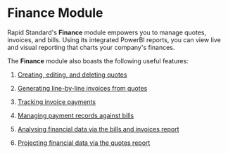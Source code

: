# Finance Module

Rapid Standard's **Finance** module empowers you to manage quotes, invoices, and bills. Using its integrated PowerBI reports, you can view live and visual reporting that charts your company's finances.

The **Finance** module also boasts the following useful features:

1. [Creating, editing, and deleting quotes](</docs/Rapid/2-Rapid Modules/4-Finance/1-Quotes/creating-editing-and-deleting-quotes/creating-editing-and-deleting-quotes.md>)

2. [Generating line-by-line invoices from quotes](</docs/Rapid/2-Rapid Modules/4-Finance/1-Quotes/Generating an Invoice from a Quote/Generating an Invoice from a Quote.md>)

3. [Tracking invoice payments](</docs/Rapid/2-Rapid Modules/4-Finance/2-Invoices/Invoice Payments/Invoices Payments.md>)

4. [Managing payment records against bills](</docs/Rapid/2-Rapid Modules/4-Finance/3-Bills/Creating Editing and Deleting Payment Records/Creating Editing and Deleting Payment Records.md>)

5. [Analysing financial data via the bills and invoices report](</docs/Rapid/2-Rapid Modules/4-Finance/4-Finance Reporting/Bills and Invoices Report/Bills and Invoices Report.md>)

6. [Projecting financial data via the quotes report](</docs/Rapid/2-Rapid Modules/4-Finance/4-Finance Reporting/Quotes Report/Quotes Report.md>)